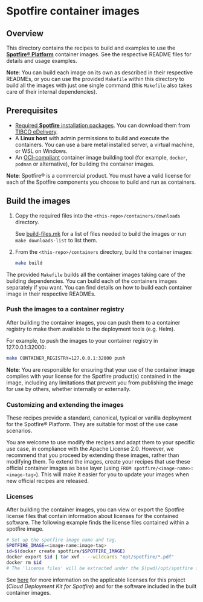 # Spotfire container images

## Overview

This directory contains the recipes to build and examples to use the [**Spotfire® Platform**](https://www.spotfire.com/) container images. See the respective README files for details and usage examples.

**Note**: You can build each image on its own as described in their respective READMEs, or you can use the provided `Makefile` within this directory to build all the images with just one single command (this `Makefile` also takes care of their internal dependencies).

## Prerequisites

- [Required **Spotfire** installation packages](build-files.mk). You can download them from [TIBCO eDelivery](https://edelivery.tibco.com/storefront/index.ep).
- A **Linux host** with admin permissions to build and execute the containers.
  You can use a bare metal installed server, a virtual machine, or WSL on Windows.
- An [OCI-compliant](https://opencontainers.org/) container image building tool (for example, `docker`, `podman` or alternative), for building the container images.

**Note**: Spotfire® is a commercial product. You must have a valid license for each of the Spotfire components you choose to build and run as containers.

## Build the images

1. Copy the required files into the `<this-repo>/containers/downloads` directory.

   See [build-files.mk](build-files.mk) for a list of files needed to build the images or run `make downloads-list` to list them.

2. From the `<this-repo>/containers` directory, build the container images:
    ```bash
    make build
    ```

The provided `Makefile` builds all the container images taking care of the building dependencies.
You can build each of the containers images separately if you want.
You can find details on how to build each container image in their respective READMEs.

### Push the images to a container registry

After building the container images, you can push them to a container registry to make them available to the deployment tools (e.g. Helm).

For example, to push the images to your container registry in 127.0.0.1:32000:
```bash
make CONTAINER_REGISTRY=127.0.0.1:32000 push
```

**Note**: You are responsible for ensuring that your use of the container image complies with your license for the Spotfire product(s) contained in the image, including any limitations that prevent you from publishing the image for use by others, whether internally or externally.

### Customizing and extending the images

These recipes provide a standard, canonical, typical or vanilla deployment for the Spotfire® Platform.
They are suitable for most of the use case scenarios.

You are welcome to use modify the recipes and adapt them to your specific use case, in compliance with the Apache License 2.0.
However, we recommend that you proceed by extending these images, rather than modifying them.
To extend the images, create your recipes that use these official container images as base layer (using `FROM spotfire/<image-name>:<image-tag>`).
This will make it easier for you to update your images when new official recipes are released.

### Licenses

After building the container images, you can view or export the Spotfire license files that contain information about licenses for the contained software. The following example finds the license files contained within a spotfire image.
```bash
# Set up the spotfire image name and tag.
SPOTFIRE_IMAGE=<image-name:image-tag>
id=$(docker create spotfire/$SPOTFIRE_IMAGE)
docker export $id | tar xvf - --wildcards "opt/spotfire/*.pdf"
docker rm $id
# The 'license files' will be extracted under the $(pwd)/opt/spotfire folder
```

See [here](../README.md#licenses) for more information on the applicable licenses for this project (_Cloud Deployment Kit for Spotfire_) and for the software included in the built container images.
